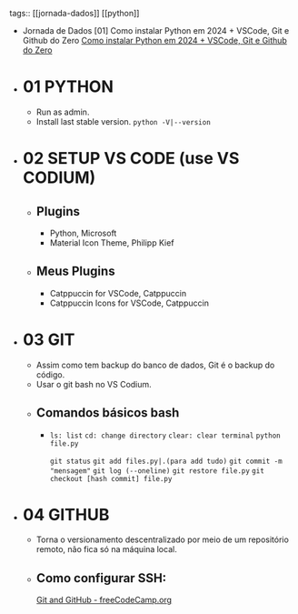 tags:: [[jornada-dados]] [[python]]

- Jornada de Dados [01] Como instalar Python em 2024 + VSCode, Git e Github do Zero
  [Como instalar Python em 2024 + VSCode, Git e Github do Zero](https://youtu.be/-M4pMd2yQOM)
- # 01 PYTHON
	- Run as admin.
	- Install last stable version.
	  ``python -V|--version``
- # 02 SETUP VS CODE (use VS CODIUM)
	- ## Plugins
		- Python, Microsoft
		- Material Icon Theme, Philipp Kief
	- ## Meus Plugins
		- Catppuccin for VSCode, Catppuccin
		- Catppuccin Icons for VSCode, Catppuccin
- # 03 GIT
	- Assim como tem backup do banco de dados, Git é o backup do código.
	- Usar o git bash no VS Codium.
	- ## Comandos básicos bash
		- ``ls: list``
		  ``cd: change directory``
		  ``clear: clear terminal``
		  ``python file.py``
		  
		  ``git status``
		  ``git add files.py|.(para add tudo)``
		  ``git commit -m "mensagem"``
		  ``git log (--oneline)``
		  ``git restore file.py``
		  ``git checkout [hash commit] file.py``
- # 04 GITHUB
	- Torna o versionamento descentralizado por meio de um repositório remoto, não fica só na máquina local.
	- ## Como configurar SSH:
	  [Git and GitHub - freeCodeCamp.org](https://youtu.be/RGOj5yH7evk?t=1230)